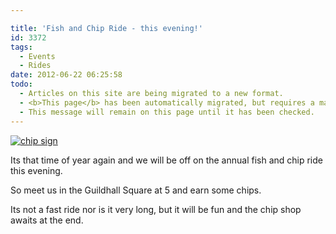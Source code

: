 ```yaml
---

title: 'Fish and Chip Ride - this evening!'
id: 3372
tags:
  - Events
  - Rides
date: 2012-06-22 06:25:58
todo:
  - Articles on this site are being migrated to a new format.
  - <b>This page</b> has been automatically migrated, but requires a manual check-&amp;-tune to ensure the format and links all work as expected.
  - This message will remain on this page until it has been checked.
---
```


[![chip sign](http://www.pompeybug.co.uk/wp-content/uploads/2012/06/fish-and-chip-shop-sign1-150x138.jpg)](http://www.pompeybug.co.uk/2012/06/fish-and-chip-ride-this-evening/fish-and-chip-shop-sign-3/)

Its that time of year again and we will be off on the annual fish and chip ride this evening.

So meet us in the Guildhall Square at 5 and earn some chips.

Its not a fast ride nor is it very long, but it will be fun and the chip shop awaits at the end.